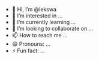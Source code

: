 - 👋 Hi, I’m @lekswa
- 👀 I’m interested in ...
- 🌱 I’m currently learning ...
- 💞️ I’m looking to collaborate on ...
- 📫 How to reach me ...
- 😄 Pronouns: ...
- ⚡ Fun fact: ...

<!---
lekswa/lekswa is a ✨ special ✨ repository because its `README.md` (this file) appears on your GitHub profile.
You can click the Preview link to take a look at your changes.
--->
